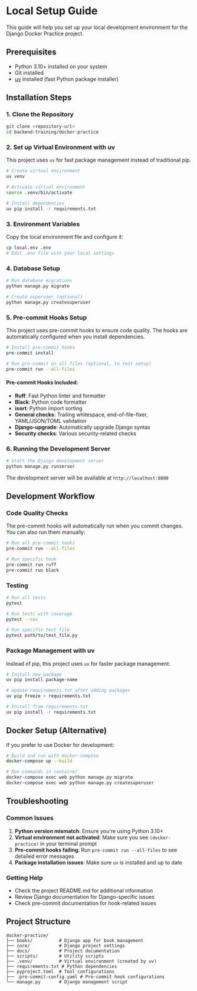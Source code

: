 # Local Setup Guide

This guide will help you set up your local development environment for the Django Docker Practice project.

## Prerequisites

- Python 3.10+ installed on your system
- Git installed
- [uv](https://github.com/astral-sh/uv) installed (fast Python package installer)

## Installation Steps

### 1. Clone the Repository
```bash
git clone <repository-url>
cd backend-training/docker-practice
```

### 2. Set up Virtual Environment with uv
This project uses `uv` for fast package management instead of traditional pip.

```bash
# Create virtual environment
uv venv

# Activate virtual environment
source .venv/bin/activate

# Install dependencies
uv pip install -r requirements.txt
```

### 3. Environment Variables
Copy the local environment file and configure it:
```bash
cp local.env .env
# Edit .env file with your local settings
```

### 4. Database Setup
```bash
# Run database migrations
python manage.py migrate

# Create superuser (optional)
python manage.py createsuperuser
```

### 5. Pre-commit Hooks Setup
This project uses pre-commit hooks to ensure code quality. The hooks are automatically configured when you install dependencies.

```bash
# Install pre-commit hooks
pre-commit install

# Run pre-commit on all files (optional, to test setup)
pre-commit run --all-files
```

#### Pre-commit Hooks Included:
- **Ruff**: Fast Python linter and formatter
- **Black**: Python code formatter
- **isort**: Python import sorting
- **General checks**: Trailing whitespace, end-of-file-fixer, YAML/JSON/TOML validation
- **Django-upgrade**: Automatically upgrade Django syntax
- **Security checks**: Various security-related checks

### 6. Running the Development Server
```bash
# Start the Django development server
python manage.py runserver
```

The development server will be available at `http://localhost:8000`

## Development Workflow

### Code Quality Checks
The pre-commit hooks will automatically run when you commit changes. You can also run them manually:

```bash
# Run all pre-commit hooks
pre-commit run --all-files

# Run specific hook
pre-commit run ruff
pre-commit run black
```

### Testing
```bash
# Run all tests
pytest

# Run tests with coverage
pytest --cov

# Run specific test file
pytest path/to/test_file.py
```

### Package Management with uv
Instead of pip, this project uses `uv` for faster package management:

```bash
# Install new package
uv pip install package-name

# Update requirements.txt after adding packages
uv pip freeze > requirements.txt

# Install from requirements.txt
uv pip install -r requirements.txt
```

## Docker Setup (Alternative)
If you prefer to use Docker for development:

```bash
# Build and run with docker-compose
docker-compose up --build

# Run commands in container
docker-compose exec web python manage.py migrate
docker-compose exec web python manage.py createsuperuser
```

## Troubleshooting

### Common Issues

1. **Python version mismatch**: Ensure you're using Python 3.10+
2. **Virtual environment not activated**: Make sure you see `(docker-practice)` in your terminal prompt
3. **Pre-commit hooks failing**: Run `pre-commit run --all-files` to see detailed error messages
4. **Package installation issues**: Make sure `uv` is installed and up to date

### Getting Help
- Check the project README.md for additional information
- Review Django documentation for Django-specific issues
- Check pre-commit documentation for hook-related issues

## Project Structure
```
docker-practice/
├── books/          # Django app for book management
├── core/           # Django project settings
├── docs/           # Project documentation
├── scripts/        # Utility scripts
├── .venv/          # Virtual environment (created by uv)
├── requirements.txt # Python dependencies
├── pyproject.toml  # Tool configurations
├── .pre-commit-config.yaml # Pre-commit hook configurations
└── manage.py       # Django management script
```
